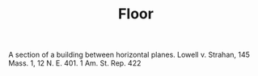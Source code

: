---
title: Floor
letter: F
permalink: "/definitions/bld-floor.html"
body: A section of a building between horizontal planes. Lowell v. Strahan, 145 Mass.
  1, 12 N. E. 401. 1 Am. St. Rep. 422
published_at: '2018-07-07'
source: Black's Law Dictionary 2nd Ed (1910)
layout: post
---